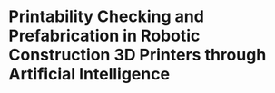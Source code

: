 # Printability Checking and Prefabrication in Robotic Construction 3D Printers through Artificial Intelligence
